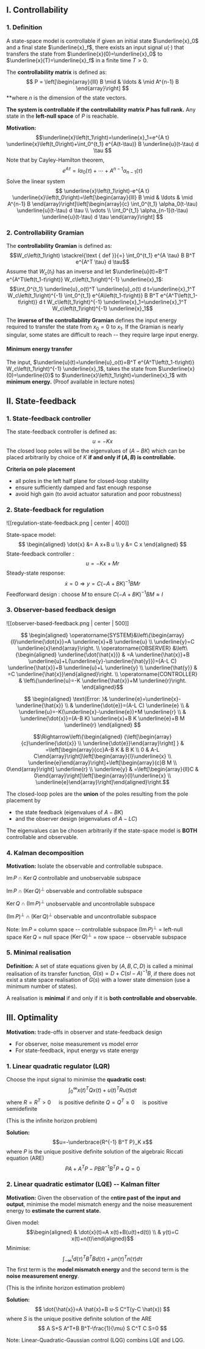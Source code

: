 ## I. Controllability
### 1. Definition
A state-space model is controllable if given an initial state $\underline{x}_0$ and a final state $\underline{x}_f$, there exists an input signal $u(\cdot)$ that transfers the state from $\underline{x}(0)=\underline{x}_0$ to $\underline{x}(T)=\underline{x}_f$ in a finite time $T>0$.

The **controllability matrix** is defined as:
$$
P = \left[\begin{array}{lll} B \mid & \ldots & \mid A^{n-1} B \end{array}\right]
$$
**where $n$ is the dimension of the state vectors.

**The system is controllable if the controllability matrix $P$ has full rank.**
Any state in the **left-null space** of $P$ is reachable.

**Motivation:**
$$\underline{x}\left(t_1\right)=\underline{x}_1=e^{A t} \underline{x}\left(t_0\right)+\int_0^{t_1} e^{A(t-\tau)} B \underline{u}(t-\tau) d \tau $$Note that by Cayley-Hamilton theorem, $$ e^{A \tau}=I \alpha_0(\tau)+\cdots+A^{n-1} \alpha_{n-1}(\tau) $$Solve the linear system $$ \underline{x}\left(t_1\right)-e^{A t} \underline{x}\left(t_0\right)=\left[\begin{array}{lll} B \mid & \ldots & \mid A^{n-1} B \end{array}\right]\left[\begin{array}{c} \int_0^{t_1} \alpha_0(t-\tau) \underline{u}(t-\tau) d \tau \\ \vdots \\ \int_0^{t_1} \alpha_{n-1}(t-\tau) \underline{u}(t-\tau) d \tau \end{array}\right] $$
### 2. Controllability Gramian
The **controllability Gramian** is defined as:
$$W_c\left(t_1\right) \stackrel{\text { def }}{=} \int_0^{t_1} e^{A \tau} B B^T e^{A^T \tau} d \tau$$
Assume that $W_c\left(t_1\right)$ has an inverse and let $\underline{u}(t)=B^T e^{A^T\left(t_1-t\right)} W_c\left(t_1\right)^{-1} \underline{x}_1$:
$$\int_0^{t_1} \underline{u}_o(t)^T \underline{u}_o(t) d t=\underline{x}_1^T W_c\left(t_1\right)^{-1} \int_0^{t_1} e^{A\left(t_1-t\right)} B B^T e^{A^T\left(t_1-t\right)} d t W_c\left(t_1\right)^{-1} \underline{x}_1=\underline{x}_1^T W_c\left(t_1\right)^{-1} \underline{x}_1$$

The **inverse of the controllability Gramian** defines the input energy required to transfer the state from $x_0 = 0$ to $x_1$.
If the Gramian is nearly singular, some states are difficult to reach -- they require large input energy.

#### Minimum energy transfer
The input, $\underline{u}(t)=\underline{u}_o(t)=B^T e^{A^T\left(t_1-t\right)} W_c\left(t_1\right)^{-1} \underline{x}_1$, takes the state from $\underline{x}(0)=\underline{0}$ to $\underline{x}\left(t_1\right)=\underline{x}_1$ with **minimum energy.**
(Proof available in lecture notes)

## II. State-feedback
### 1. State-feedback controller
The state-feedback controller is defined as:
$$
u = -Kx
$$
The closed loop poles will be the eigenvalues of $(A-B K)$ which can be placed arbitrarily by choice of $K$ **if and only if $(A, B)$ is controllable.**

**Criteria on pole placement**
- all poles in the left half plane for closed-loop stability
- ensure sufficiently damped and fast enough response
- avoid high gain (to avoid actuator saturation and poor robustness)

### 2. State-feedback for regulation
![[regulation-state-feedback.png | center | 400]]

State-space model:
$$
\begin{aligned}
\dot{x} &= A x+B u \\
y &= C x
\end{aligned}
$$
State-feedback controller :
$$
u=-K x+M r
$$
Steady-state response:
$$
\dot{x}=0 \Rightarrow y=C(-A+B K)^{-1} B M r
$$
Feedforward design : choose $M$ to ensure $C(-A+B K)^{-1} B M \approx I$

### 3. Observer-based feedback design
![[observer-based-feedback.png | center | 500]]

$$
\begin{aligned}
\operatorname{SYSTEM}&\left\{\begin{array}{l}\underline{\dot{x}}=A \underline{x}+B \underline{u} \\ \underline{y}=C \underline{x}\end{array}\right. \\
\operatorname{OBSERVER} &\left\{\begin{aligned} \underline{\dot{\hat{x}}} & =A \underline{\hat{x}}+B \underline{u}+L(\underline{y}-\underline{\hat{y}})=(A-L C) \underline{\hat{x}}+B \underline{u}+L \underline{y} \\ \underline{\hat{y}} & =C \underline{\hat{x}}\end{aligned}\right. \\
\operatorname{CONTROLLER} & \left\{\underline{u}=-K \underline{\hat{x}}+M \underline{r}\right.
\end{aligned}$$

$$
\begin{aligned}
\text{Error: }& \underline{e}=\underline{x}-\underline{\hat{x}} \\
& \underline{\dot{e}}=(A-L C) \underline{e} \\
& \underline{u}=-K(\underline{x}-\underline{e})+M \underline{r} \\
& \underline{\dot{x}}=(A-B K) \underline{x}+B K \underline{e}+B M \underline{r}
\end{aligned}
$$

$$\Rightarrow\left\{\begin{aligned} {\left[\begin{array}{c}\underline{\dot{x}} \\ \underline{\dot{e}}\end{array}\right] } & =\left[\begin{array}{cc}A-B K & B K \\ 0 & A-L C\end{array}\right]\left[\begin{array}{l}\underline{x} \\ \underline{e}\end{array}\right]+\left[\begin{array}{c}B M \\ 0\end{array}\right] \underline{r} \\ \underline{y} & =\left[\begin{array}{ll}C & 0\end{array}\right]\left[\begin{array}{l}\underline{x} \\ \underline{e}\end{array}\right]\end{aligned}\right.$$

The closed-loop poles are the **union** of the poles resulting from the pole placement by 
- the state feedback (eigenvalues of $A-BK$)
- and the observer design (eigenvalues of $A-LC$)

The eigenvalues can be chosen arbitrarily if the state-space model is **BOTH** controllable and observable.

### 4. Kalman decomposition
**Motivation:** Isolate the observable and controllable subspace.

$\operatorname{Im} P \cap \operatorname{Ker} Q$ controllable and unobservable subspace

$\operatorname{Im} P \cap(\operatorname{Ker} Q)^{\perp}$ observable and controllable subspace

$\operatorname{Ker} Q \cap(\operatorname{Im} P)^{\perp}$ unobservable and uncontrollable subspace

$(\operatorname{Im} P)^{\perp} \cap(\operatorname{Ker} Q)^{\perp}$ observable and uncontrollable subspace

Note:
$\operatorname{Im} P$ = column space -- controllable subspace
$(\operatorname{Im} P)^{\perp}$ = left-null space
$\operatorname{Ker} Q$ = null space
($\operatorname{Ker} Q)^{\perp}$ = row space -- observable subspace

### 5. Minimal realisation
**Definition:** A set of state equations given by $(A, B, C, D)$ is called a minimal realisation of its transfer function, $G(s)=D+C(s I-A)^{-1} B$, if there does not exist a state space realisation of $G(s)$ with a lower state dimension (use a minimum number of states).

A realisation is **minimal** if and only if it is **both controllable and observable.**

## III. Optimality
**Motivation:** trade-offs in observer and state-feedback design
- For observer, noise measurement vs model error
- For state-feedback, input energy vs state energy

### 1. Linear quadratic regulator (LQR)
Choose the input signal to minimise the **quadratic cost:**
$$\int_0^{\infty} x(t)^T Q x(t)+u(t)^T R u(t) d t$$
where
$R=R^T>0 \quad$  is positive definite
$Q=Q^T \geq 0 \quad$ is positive semidefinite

(This is the infinite horizon problem)

**Solution:**
$$u=-\underbrace{R^{-1} B^T P}_K x$$
where $P$ is the unique positive definite solution of the algebraic Riccati equation (ARE)
$$P A+A^T P-P B R^{-1} B^T P+Q=0$$
### 2. Linear quadratic estimator (LQE) -- Kalman filter
**Motivation:** Given the observation of the e**ntire past of the input and output**, minimise the model mismatch energy and the noise measurement energy to **estimate the current state.**

Given model:
$$\begin{aligned} & \dot{x}(t)=A x(t)+B(u(t)+d(t)) \\ & y(t)=C x(t)+n(t)\end{aligned}$$
Minimise:
$$\int_{-\infty}^t d(\tau)^T B^T B d(\tau)+\mu n(\tau)^T n(\tau) d \tau$$
The first term is the **model mismatch energy** and the second term is the **noise measurement energy**.

(This is the infinite horizon estimation problem)

**Solution:**
$$
\dot{\hat{x}}=A \hat{x}+B u-S C^T(y-C \hat{x})
$$
where $S$ is the unique positive definite solution of the ARE
$$
A S+S A^T+B B^T-\frac{1}{\mu} S C^T C S=0
$$

Note: Linear-Quadratic-Gaussian control (LQG) combins LQE and LQG.